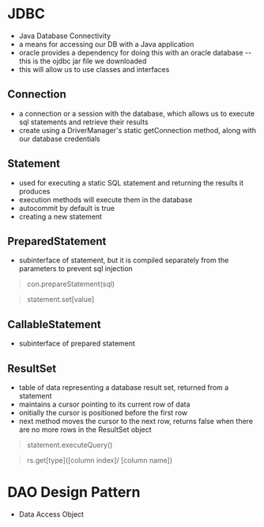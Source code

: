 # JDBC
- Java Database Connectivity
- a means for accessing our DB with a Java application
- oracle provides a dependency for doing this with an oracle database -- this is the ojdbc jar file we downloaded
- this will allow us to use classes and interfaces 

## Connection 
- a connection or a session with the database, which allows us to execute sql statements and retrieve their results 
- create using a DriverManager's static getConnection method, along with our database credentials

## Statement 
- used for executing a static SQL statement and returning the results it produces
- execution methods will execute them in the database
- autocommit by default is true
- creating a new statement

## PreparedStatement
- subinterface of statement, but it is compiled separately from the parameters to prevent sql injection

> con.prepareStatement(sql)

> statement.set[value]

## CallableStatement
- subinterface of prepared statement

## ResultSet 
- table of data representing a database result set, returned from a statement
- maintains a cursor pointing to its current row of data
- onitially the cursor is positioned before the first row
- next method moves the cursor to the next row, returns false when there are no more rows in the ResultSet object

> statement.executeQuery()

> rs.get[type]([column index]/ [column name])


# DAO Design Pattern
- Data Access Object 
